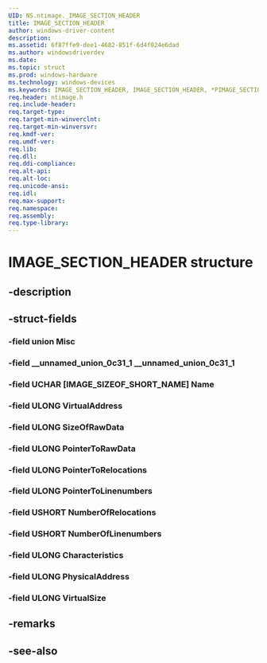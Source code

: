 ```yaml
---
UID: NS.ntimage._IMAGE_SECTION_HEADER
title: IMAGE_SECTION_HEADER
author: windows-driver-content
description: 
ms.assetid: 6f87ffe9-dee1-4682-851f-6d4f024e6dad
ms.author: windowsdriverdev
ms.date: 
ms.topic: struct
ms.prod: windows-hardware
ms.technology: windows-devices
ms.keywords: IMAGE_SECTION_HEADER, IMAGE_SECTION_HEADER, *PIMAGE_SECTION_HEADER
req.header: ntimage.h
req.include-header:
req.target-type:
req.target-min-winverclnt:
req.target-min-winversvr:
req.kmdf-ver:
req.umdf-ver:
req.lib:
req.dll:
req.ddi-compliance:
req.alt-api:
req.alt-loc:
req.unicode-ansi:
req.idl:
req.max-support:
req.namespace:
req.assembly:
req.type-library:
---
```


# IMAGE_SECTION_HEADER structure

## -description



## -struct-fields

### -field union Misc			
 	
### -field __unnamed_union_0c31_1 __unnamed_union_0c31_1			
 	
### -field UCHAR [IMAGE_SIZEOF_SHORT_NAME] Name			
 	
### -field ULONG VirtualAddress			
 	
### -field ULONG SizeOfRawData			
 	
### -field ULONG PointerToRawData			
 	
### -field ULONG PointerToRelocations			
 	
### -field ULONG PointerToLinenumbers			
 	
### -field USHORT NumberOfRelocations			
 	
### -field USHORT NumberOfLinenumbers			
 	
### -field ULONG Characteristics			
 	
### -field ULONG PhysicalAddress			
 	
### -field ULONG VirtualSize			
 	
## -remarks

## -see-also